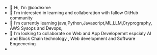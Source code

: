 - 👋 Hi, I’m @codexme
- 👀 I’m interested in learning and collaberation with fallow GitHub community 
- 🌱 I’m currently learning java,Python,Javascript,ML,LLM,Cryprography, AWS Sysops and Devops,
- 💞️ I’m looking to collaborate on Web and App Developemnt espcialy AI and Block Chain technology , Web development and Software Engeenering 
- 

<!---
codexme/codexme is a ✨ special ✨ repository because its `README.md` (this file) appears on your GitHub profile.
You can click the Preview link to take a look at your changes.
--->
